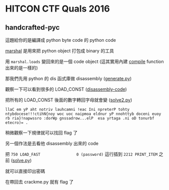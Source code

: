 # HITCON CTF Quals 2016

## handcrafted-pyc

這題給你的是編譯成 python byte code 的 python code

[marshal](https://docs.python.org/2/library/marshal.html) 是用來把 python object 打包成 binary 的工具

用 `marshal.loads` 變回來的是一個 code object (這其實用內建 [compile](https://www.programiz.com/python-programming/methods/built-in/compile) function 出來的是一樣的)

那我們先用 python 的 dis 函式庫做 disassembly ([generate.py](HITCON-CTF-quals-2016/reverse/handcrafted-pyc/generate.py))

觀察一下可以看到很多的 LOAD_CONST ([disassembly-code](HITCON-CTF-quals-2016/reverse/handcrafted-pyc/disassembly-code))

把所有的 LOAD_CONST 後面的數字轉回字母就會變 ([solve2.py](HITCON-CTF-quals-2016/reverse/handcrafted-pyc/solve2.py))

```
llaC em yP aht notriv lauhcamni !eac Ini npreterP tohty ntybdocese!!!ctihN{noy woc uoc naipmoa eldnur yP nnohttyb doceni euoy rb ria}!napwssro :dorWp gnssadrow...elP  esa yrtaga .ni oD tonurbf etecro)= .
```

稍微觀察一下規律就可以找回 flag 了

另一個作法是去看他 disassembly 出來的 code

把 `750 LOAD_FAST                0 (password)` 這行插到 `2212 PRINT_ITEM` 之前 ([solve.py](HITCON-CTF-quals-2016/reverse/handcrafted-pyc/solve.py))

就可以直接印出密碼

在帶回去 crackme.py 就有 flag 了
